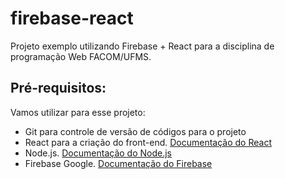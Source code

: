 # firebase-react
Projeto exemplo utilizando Firebase + React para a disciplina de programação Web FACOM/UFMS.

## Pré-requisitos:

Vamos utilizar para esse projeto:

- Git para controle de versão de códigos para o projeto
- React para a criação do front-end. [Documentação do React](https://react.dev/)
- Node.js. [Documentação do Node.js](https://nodejs.org/en)
- Firebase Google. [Documentação do Firebase](https://firebase.google.com/?hl=pt-br)
